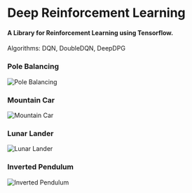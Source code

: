 # Deep Reinforcement Learning
#### A Library for Reinforcement Learning using Tensorflow.

Algorithms: DQN, DoubleDQN, DeepDPG

### Pole Balancing
![Pole Balancing](https://user-images.githubusercontent.com/53657825/168461787-7ab11b67-cb4b-4e4b-b5b9-9399cfbec4e8.gif)

### Mountain Car
![Mountain Car](https://user-images.githubusercontent.com/53657825/168461821-2034252a-eced-4688-8b57-1ab69f3fa4a1.gif)

### Lunar Lander
![Lunar Lander](https://user-images.githubusercontent.com/53657825/169707237-44096a8d-6ef2-4d59-b521-509d6652cd40.gif)

### Inverted Pendulum
![Inverted Pendulum](https://user-images.githubusercontent.com/53657825/173399953-1fba210d-988d-4d0f-9b80-553b11db2aeb.gif)



